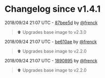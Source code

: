 # Changelog since v1.4.1

2018/09/24 21:07 UTC - [87bee5d](https://github.com/hassio-addons/addon-ftp/commit/87bee5de2150bcd0977577fb6f491949ee81b883) by [@frenck](https://github.com/frenck)
> :arrow_up: Upgrades base image to v2.3.0 

2018/09/24 21:07 UTC - [be610ae](https://github.com/hassio-addons/addon-ftp/commit/be610ae102f798751aa9a0b74cb7a9e7b28bd8a8) by [@frenck](https://github.com/frenck)
> :arrow_up: Upgrades base image to v2.2.0 

2018/09/24 21:07 UTC - [1890895](https://github.com/hassio-addons/addon-ftp/commit/1890895574ac5d23d7335dcfc8b524e1e33ca7b2) by [@frenck](https://github.com/frenck)
> :arrow_up: Upgrades base image to v2.2.0 

